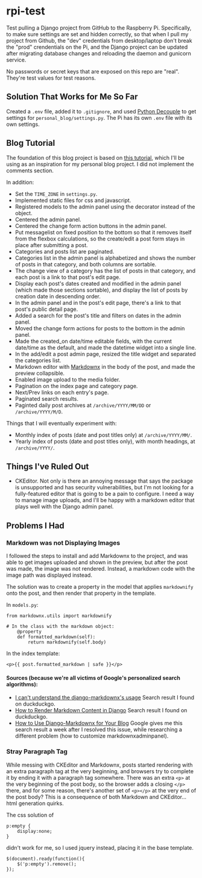 # rpi-test

Test pulling a Django project from GitHub to the Raspberry Pi. Specifically, to make sure settings are set and hidden correctly, so that when I pull my project from Github, the "dev" credentials from desktop/laptop don't break the "prod" crendentials on the Pi, and the Django project can be updated after migrating database changes and reloading the daemon and gunicorn service.

No passwords or secret keys that are exposed on this repo are "real". They're test values for test reasons.

## Solution That Works for Me So Far

Created a `.env` file, added it to `.gitignore`, and used [Python Decouple](https://pypi.org/project/python-decouple/) to get settings for `personal_blog/settings.py`. The Pi has its own `.env` file with its own settings.

## Blog Tutorial

The foundation of this blog project is based on [this tutorial](https://realpython.com/build-a-blog-from-scratch-django/#start-your-django-project), which I'll be using as an inspiration for my personal blog project. I did not implement the comments section.

In addition:

* Set the `TIME_ZONE` in `settings.py`.
* Implemented static files for css and javascript.
* Registered models to the admin panel using the decorator instead of the object.
* Centered the admin panel.
* Centered the change form action buttons in the admin panel.
* Put messagelist on fixed position to the bottom so that it removes itself from the flexbox calculations, so the create/edit a post form stays in place after submitting a post.
* Categories and posts list are paginated.
* Categories list in the admin panel is alphabetized and shows the number of posts in that category, and both columns are sortable.
* The change view of a category has the list of posts in that category, and each post is a link to that post's edit page.
* Display each post's dates created and modified in the admin panel (which made those sections sortable), and display the list of posts by creation date in descending order.
* In the admin panel and in the post's edit page, there's a link to that post's public detail page.
* Added a search for the post's title and filters on dates in the admin panel.
* Moved the change form actions for posts to the bottom in the admin panel.
* Made the created_on date/time editable fields, with the current date/time as the default, and made the datetime widget into a single line.
* In the add/edit a post admin page, resized the title widget and separated the categories list.
* Markdown editor with [Markdownx](https://neutronx.github.io/django-markdownx/installation/) in the body of the post, and made the preview collapsible.
* Enabled image upload to the media folder.
* Pagination on the index page and category page.
* Next/Prev links on each entry's page.
* Paginated search results.
* Paginted daily post archives at `/archive/YYYY/MM/DD` or `/archive/YYYY/M/D`.

Things that I will eventually experiment with:

* Monthly index of posts (date and post titles only) at `/archive/YYYY/MM/`.
* Yearly index of posts (date and post titles only), with month headings, at `/archive/YYYY/`.

## Things I've Ruled Out

* CKEditor. Not only is there an annoying message that says the package is unsupported and has security vulnerabilities, but I'm not looking for a fully-featured editor that is going to be a pain to configure. I need a way to manage image uploads, and I'll be happy with a markdown editor that plays well with the Django admin panel.

## Problems I Had

### Markdown was not Displaying Images

I followed the steps to install and add Markdownx to the project, and was able to get images uploaded and shown in the preview, but after the post was made, the image was not rendered. Instead, a markdown code with the image path was displayed instead.

The solution was to create a property in the model that applies `markdownify` onto the post, and then render that property in the template.

In `models.py`:

```
from markdownx.utils import markdownify

# In the class with the markdown object:
    @property
    def formatted_markdown(self):
        return markdownify(self.body)
```

In the index template:

```
<p>{{ post.formatted_markdown | safe }}</p>
```

#### Sources (because we're all victims of Google's personalized search algorithms):

* [I can't understand the django-markdownx's usage](https://stackoverflow.com/questions/42416123/i-cant-understand-the-django-markdownxs-usage/42418210#42418210) Search result I found on duckduckgo.
* [How to Render Markdown Content in Django](https://bastakiss.com/blog/django-6/how-to-render-markdown-content-in-django-388) Search result I found on duckduckgo.
* [How to Use Django-Markdownx for Your Blog](https://blog.existenceundefined.com/2023/07/test.html) Google gives me this search result a week after I resolved this issue, while researching a different problem (how to customize markdownxadminpanel).

### Stray Paragraph Tag

While messing with CKEditor and Markdownx, posts started rendering with an extra paragraph tag at the very beginning, and browsers try to complete it by ending it with a paragraph tag somewhere. There was an extra `<p>` at the very beginning of the post body, so the browser adds a closing `</p>` there, and for some reason, there's another set of `<p></p>` at the very end of the post body? This is a consequence of both Markdown and CKEditor... html generation quirks.

The css solution of

```
p:empty {
    display:none;
}
```

didn't work for me, so I used jquery instead, placing it in the base template.

```
$(document).ready(function(){
    $('p:empty').remove();
});
```
